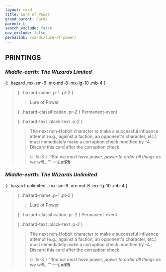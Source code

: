 ```yaml
---
layout: card
title: Lure of Power
grand_parent: Cards
parent: L
search_exclude: false
nav_exclude: false
permalink: /cards/lure-of-power/
---
```


## PRINTINGS


### _Middle-earth: The Wizards Limited_

{: .hazard .mx-sm-6 .mx-md-8 .mx-lg-10 .mb-4 }
> {: .hazard-name .p-1 .pl-2 }
> > <div class="hazard-mp"></div>
> > <div class="card-name">Lure of Power</div>
>
> {: .hazard-classification .pr-2 }
> Permanent-event
>
> {: .hazard-text .black-text .p-2 }
> > The next non-Hobbit character to make a successful influence attempt (e.g., against a faction, an opponent's character, etc.) must immediately make a corruption check modified by -4. Discard this card after the corruption check.   
> > 
> > {: .fs-3 } 
> > _“‘But we must have power, power to order all things as we will...’”_ ***---&#65279;LotRII*** 
>

### _Middle-earth: The Wizards Unlimited_

{: .hazard-unlimited ..mx-sm-6 .mx-md-8 .mx-lg-10 .mb-4 }
> {: .hazard-name .p-1 .pl-2 }
> > <div class="hazard-mp"></div>
> > <div class="card-name">Lure of Power</div>
>
> {: .hazard-classification .pr-2 }
> Permanent-event
>
> {: .hazard-text .black-text .p-2 }
> > The next non-Hobbit character to make a successful influence attempt (e.g., against a faction, an opponent's character, etc.) must immediately make a corruption check modified by -4. Discard this card after the corruption check.   
> > 
> > {: .fs-3 } 
> > _“‘But we must have power, power to order all things as we will...’”_ ***---&#65279;LotRII*** 
>
